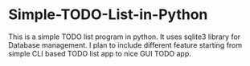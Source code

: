 # Simple-TODO-List-in-Python
This is a simple TODO list program in python. It uses sqlite3 library for Database management. I plan to include different feature starting from simple CLI based TODO list app to nice GUI TODO app.
